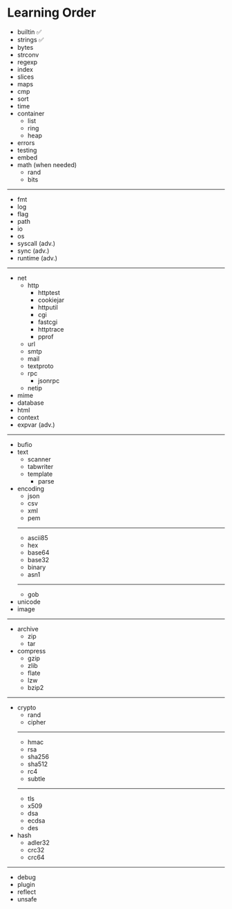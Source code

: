 # Learning Order
- builtin ✅
- strings ✅
- bytes
- strconv
- regexp
- index
- slices
- maps
- cmp
- sort
- time
- container
  - list
  - ring
  - heap
- errors
- testing
- embed
- math (when needed)
  - rand
  - bits
---
- fmt
- log
- flag
- path
- io
- os
- syscall (adv.)
- sync (adv.)
- runtime (adv.)
---
- net
  - http
    - httptest
    - cookiejar
    - httputil
    - cgi
    - fastcgi
    - httptrace
    - pprof
  - url
  - smtp
  - mail
  - textproto
  - rpc
    - jsonrpc
  - netip
- mime
- database
- html
- context
- expvar (adv.)
---
- bufio
- text
  - scanner
  - tabwriter
  - template
    - parse
- encoding
  - json
  - csv
  - xml
  - pem
  ---
  - ascii85
  - hex
  - base64
  - base32
  - binary
  - asn1
  ---
  - gob
- unicode
- image
---
- archive
  - zip
  - tar
- compress
  - gzip
  - zlib
  - flate
  - lzw
  - bzip2
---
- crypto
  - rand
  - cipher
  ---
  - hmac
  - rsa
  - sha256
  - sha512
  - rc4
  - subtle
  ---
  - tls
  - x509
  - dsa
  - ecdsa
  - des
- hash
  - adler32
  - crc32
  - crc64
---
- debug
- plugin
- reflect
- unsafe